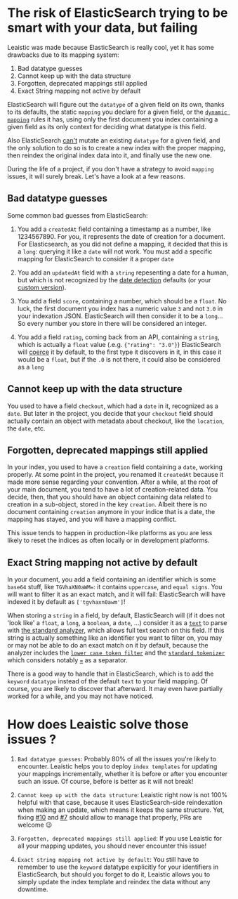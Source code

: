 # The risk of ElasticSearch trying to be smart with your data, but failing

Leaistic was made because ElasticSearch is really cool, yet it has some drawbacks due to its mapping system:
1.  Bad datatype guesses
2.  Cannot keep up with the data structure
3.  Forgotten, deprecated mappings still applied
4.  Exact String mapping not active by default

ElasticSearch will figure out the `datatype` of a given field on its own, thanks to its defaults, the static `mapping` you declare for a given field, or the [`dynamic mapping`](https://www.elastic.co/guide/en/elasticsearch/reference/6.3/dynamic-field-mapping.html) rules it has, using only the first document you index containing a given field as its only context for deciding what datatype is this field.

Also ElasticSearch [can't](https://www.elastic.co/guide/en/elasticsearch/reference/6.3/mapping.html#_updating_existing_field_mappings) mutate an existing `datatype` for a given field, and the only solution to do so is to create a new index with the proper mapping, then reindex the original index data into it, and finally use the new one.

During the life of a project, if you don't have a strategy to avoid `mapping` issues, it will surely break. Let's have a look at a few reasons.

## Bad datatype guesses

Some common bad guesses from ElasticSearch:

1.  You add a `createdAt` field containing a timestamp as a number, like 1234567890. For you, it represents the date of creation for a document. For Elasticsearch, as you did not define a mapping, it decided that this is a `long`: querying it like a `date` will not work. You must add a specific mapping for ElasticSearch to consider it a proper `date`

2.  You add an `updatedAt` field with a `string` repesenting a date for a human, but which is not recognized by the [date detection](https://www.elastic.co/guide/en/elasticsearch/reference/6.3/dynamic-field-mapping.html#date-detection) defaults (or your [custom version](https://www.elastic.co/guide/en/elasticsearch/reference/6.3/dynamic-field-mapping.html#_customising_detected_date_formats)).

3.  You add a field `score`, containing a number, which should be a `float`. No luck, the first document you index has a numeric value `3` and not `3.0` in your indexation JSON. ElasticSearch will then consider it to be a `long`... So every number you store in there will be considered an integer.

4.  You add a field `rating`, coming back from an API, containing a `string`, which is actually a `float` value (.e.g. `{"rating": "3.0"}`) ElasticSearch will [coerce](https://www.elastic.co/guide/en/elasticsearch/reference/6.3/dynamic-field-mapping.html#numeric-detection) it by default, to the first type it discovers in it, in this case it would be a `float`, but if the `.0` is not there, it could also be considered as a `long`

## Cannot keep up with the data structure

You used to have a field `checkout`, which had a `date` in it, recognized as a `date`. But later in the project, you decide that your `checkout` field should actually contain an object with metadata about checkout, like the `location`, the `date`, etc.

## Forgotten, deprecated mappings still applied

In your index, you used to have a `creation` field containing a `date`, working properly. At some point in the project, you renamed it `createdAt` because it made more sense regarding your convention. After a while, at the root of your main document, you tend to have a lot of creation-related data. You decide, then, that you should have an object containing data related to creation in a sub-object, stored in the key `creation`. Albeit there is no document containing `creation` anymore in your indice that is a date, the mapping has stayed, and you will have a mapping conflict.

This issue tends to happen in production-like platforms as you are less likely to reset the indices as often locally or in development platforms.

## Exact String mapping not active by default

In your document, you add a field containing an identifier which is some `base64` stuff, like `TGVhaXN0aWM=`: it contains `uppercase`, and `equal signs`. You will want to filter it as an exact match, and it will fail: ElasticSearch will have indexed it by default as `['tgvhaxn0awm']`!

When storing a `string` in a field, by default, ElasticSearch will (if it does not 'look like' a `float`, a `long`, a `boolean`, a `date`, ...) consider it as a [`text`](https://www.elastic.co/guide/en/elasticsearch/reference/6.3/text.html) to parse with [the standard analyzer](https://www.elastic.co/guide/en/elasticsearch/reference/6.3/analysis-standard-analyzer.html), which allows full text search on this field. If this string is actually something like an identifier you want to filter on, you may or may not be able to do an exact match on it by default, because the analyzer includes the [`lower case token filter`](https://www.elastic.co/guide/en/elasticsearch/reference/6.3/analysis-lowercase-tokenfilter.html) and the [`standard tokenizer`](https://www.elastic.co/guide/en/elasticsearch/reference/6.3/analysis-standard-tokenizer.html) which considers notably [`=`](https://unicode.org/reports/tr29/#ALetter) as a separator.

There is a good way to handle that in ElasticSearch, which is to add the `keyword` `datatype` instead of the default `text` to your field mapping. Of course, you are likely to discover that afterward. It may even have partially worked for a while, and you may not have noticed.

# How does Leaistic solve those issues ?

1.  `Bad datatype guesses`: Probably 80% of all the issues you're likely to encounter. Leaistic helps you to deploy `index templates` for updating your mappings incrementally, whether it is before or after you encounter such an issue. Of course, before is better as it will not break!

2.  `Cannot keep up with the data structure`: Leaistic right now is not 100% helpful with that case, because it uses ElasticSearch-side reindexation when making an update, which means it keeps the same structure. Yet, fixing [#10](https://github.com/nearform/leaistic/issues/10) and [#7](https://github.com/nearform/leaistic/issues/7) should allow to manage that properly, PRs are welcome 😉

3.  `Forgotten, deprecated mappings still applied`: If you use Leaistic for all your mapping updates, you should never encounter this issue!

4.  `Exact string mapping not active by default`: You still have to remember to use the `keyword` datatype explicitly for your identifiers in ElasticSearch, but should you forget to do it, Leaistic allows you to simply update the index template and reindex the data without any downtime.
